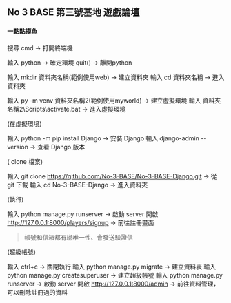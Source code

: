 ## No 3 BASE 第三號基地 遊戲論壇

#### 一點點摸魚

搜尋 cmd → 打開終端機

輸入 python → 確定環境
quit() → 離開python

輸入 mkdir 資料夾名稱(範例使用web) → 建立資料夾
輸入 cd  資料夾名稱 → 進入資料夾

輸入 py -m venv  資料夾名稱2(範例使用myworld) → 建立虛擬環境
輸入  資料夾名稱2\Scripts\activate.bat → 進入虛擬環境

(在虛擬環境)

輸入 python -m pip install Django → 安裝 Django
輸入 django-admin --version → 查看 Django 版本

( clone 檔案)

輸入 git clone https://github.com/No-3-BASE/No-3-BASE-Django.git → 從 git 下載
輸入 cd No-3-BASE-Django → 進入資料夾

(執行)

輸入 python manage.py runserver → 啟動 server
開啟 http://127.0.0.1:8000/players/signup → 前往註冊畫面
> 帳號和信箱都有綁唯一性、會發送驗證信

(超級帳號)

輸入 ctrl+c → 關閉執行
輸入 python manage.py migrate → 建立資料表
輸入 python manage.py createsuperuser → 建立超級帳號
輸入 python manage.py runserver → 啟動 server
開啟 http://127.0.0.1:8000/admin → 前往資料管理，可以刪除註冊過的資料

